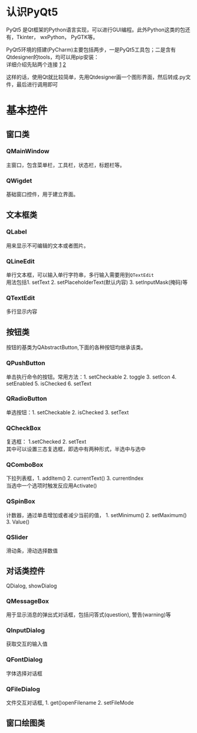 # 认识PyQt5
  PyQt5 是Qt框架的Python语言实现，可以进行GUI编程。此外Python这类的包还有，Tkinter， wxPython， PyGTK等。
  
  PyQt5环境的搭建(PyCharm)主要包括两步，一是PyQt5工具包；二是含有Qtdesigner的tools，均可以用pip安装：  
  详细介绍先贴两个连接
  [1](https://blog.csdn.net/HuangZhang_123/article/details/78046706)
  [2](https://www.cnblogs.com/dalanjing/p/6978373.html)
  
  这样的话，使用Qt就比较简单，先用Qtdesigner画一个图形界面，然后转成.py文件，最后进行调用即可

# 基本控件
## 窗口类
### QMainWindow
主窗口，包含菜单栏，工具栏，状态栏，标题栏等。
### QWigdet
基础窗口控件，用于建立界面。  

## 文本框类
### QLabel  
用来显示不可编辑的文本或者图片。  
### QLineEdit  
单行文本框，可以输入单行字符串，多行输入需要用到`QTextEdit`  
用法包括1. setText     2. setPlaceholderText(默认内容)     3. setInputMask(掩码)等  
### QTextEdit 
多行显示内容  

## 按钮类
按钮的基类为QAbstractButton,下面的各种按钮均继承该类。  
### QPushButton
单击执行命令的按钮。常用方法：1. setCheckable   2. toggle   3. setIcon   4. setEnabled    5. isChecked   6. setText  
### QRadioButton  
单选按钮：1. setCheckable  2. isChecked  3. setText  
### QCheckBox 
复选框： 1.setChecked   2. setText  
其中可以设置三态复选框，即选中有两种形式，半选中与选中  
### QComboBox
下拉列表框，1. addItem()    2. currentText()    3. currentIndex  
当选中一个选项时触发反应用Activate()  
### QSpinBox
计数器，通过单击增加或者减少当前的值， 1. setMinimum()   2. setMaximum()   3. Value()  
### QSlider
滑动条，滑动选择数值  

## 对话类控件  
QDialog, showDialog  
### QMessageBox  
用于显示消息的弹出式对话框，包括问答式(question), 警告(warning)等  
### QInputDialog  
获取交互的输入值  
### QFontDialog  
字体选择对话框  
### QFileDialog  
文件交互对话框, 1. get()openFilename   2. setFileMode  

## 窗口绘图类






